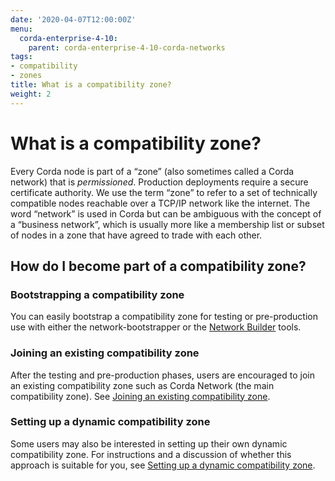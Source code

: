 ```yaml
---
date: '2020-04-07T12:00:00Z'
menu:
  corda-enterprise-4-10:
    parent: corda-enterprise-4-10-corda-networks
tags:
- compatibility
- zones
title: What is a compatibility zone?
weight: 2
---
```





# What is a compatibility zone?

Every Corda node is part of a “zone” (also sometimes called a Corda network) that is *permissioned*. Production
deployments require a secure certificate authority. We use the term “zone” to refer to a set of technically compatible
nodes reachable over a TCP/IP network like the internet. The word “network” is used in Corda but can be ambiguous with
the concept of a “business network”, which is usually more like a membership list or subset of nodes in a zone that
have agreed to trade with each other.


## How do I become part of a compatibility zone?


### Bootstrapping a compatibility zone

You can easily bootstrap a compatibility zone for testing or pre-production use with either the
network-bootstrapper or the [Network Builder](../../../../../../en/platform/corda/4.10/open-source/network-builder.md) tools.


### Joining an existing compatibility zone

After the testing and pre-production phases, users are encouraged to join an existing compatibility zone such as Corda
Network (the main compatibility zone). See [Joining an existing compatibility zone](joining-a-compatibility-zone.md).


### Setting up a dynamic compatibility zone

Some users may also be interested in setting up their own dynamic compatibility zone. For instructions and a discussion
of whether this approach is suitable for you, see [Setting up a dynamic compatibility zone](setting-up-a-dynamic-compatibility-zone.md).
